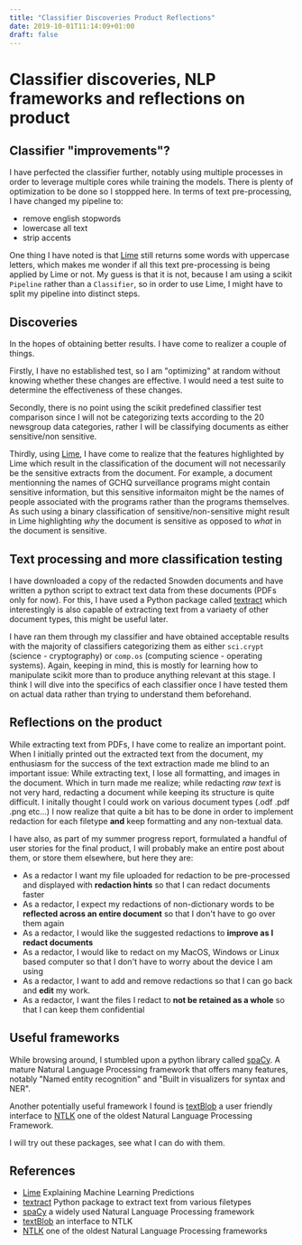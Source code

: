 ```yaml
---
title: "Classifier Discoveries Product Reflections"
date: 2019-10-01T11:14:09+01:00
draft: false
---
```


# Classifier discoveries, NLP frameworks and reflections on product

## Classifier "improvements"?
I have perfected the classifier further, notably using multiple processes in order to leverage multiple cores while training the models. There is plenty of optimization to be done so I stoppped here. In terms of text pre-processing, I have changed my pipeline to:

* remove english stopwords
* lowercase all text
* strip accents

One thing I have noted is that [Lime](https://github.com/marcotcr/lime) still returns some words with uppercase letters, which makes me wonder if all this text pre-processing is being applied by Lime or not. My guess is that it is not, because I am using a scikit `Pipeline` rather than a `Classifier`, so in order to use Lime, I might have to split my pipeline into distinct steps.


## Discoveries
In the hopes of obtaining better results. I have come to realizer a couple of things.

Firstly, I have no established test, so I am "optimizing" at random without knowing whether these changes are effective. I would need a test suite to determine the effectiveness of these changes.

Secondly, there is no point using the scikit predefined classifier test comparison since I will not be categorizing texts according to the 20 newsgroup data categories, rather I will be classifying documents as either sensitive/non sensitive.

Thirdly, using [Lime](https://github.com/marcotcr/lime), I have come to realize that the features highlighted by Lime which result in the classification of the document will not necessarily be the sensitive extracts from the document. For example, a document mentionning the names of GCHQ surveillance programs might contain sensitive information, but this sensitive informaiton might be the names of people associated with the programs rather than the programs themselves. As such using a binary classification of sensitive/non-sensitive might result in Lime highlighting *why* the document is sensitive as opposed to *what* in the document is sensitive.

## Text processing and more classification testing
I have downloaded a copy of the redacted Snowden documents and have written a python script to extract text data from these documents (PDFs only for now). For this, I have used a Python package called [textract](https://github.com/deanmalmgren/textract) which interestingly is also capable of extracting text from a variaety of other document types, this might be useful later.

I have ran them through my classifier and have obtained acceptable results with the majority of classifiers categorizing them as either `sci.crypt` (science - cryptography) or `comp.os` (computing science - operating systems). Again, keeping in mind, this is mostly for learning how to manipulate scikit more than to produce anything relevant at this stage. I think I will dive into the specifics of each classifier once I have tested them on actual data rather than trying to understand them beforehand.

## Reflections on the product
While extracting text from PDFs, I have come to realize an important point. When I initially printed out the extracted text from the document, my enthusiasm for the success of the text extraction made me blind to an important issue: While extracting text, I lose all formatting, and images in the document. Which in turn made me realize; while redacting *raw text* is not very hard, redacting a document while keeping its structure is quite difficult. I initally thought I could work on various document types (.odf .pdf .png etc...) I now realize that quite a bit has to be done in order to implement redaction for each filetype **and** keep formatting and any non-textual data.

I have also, as part of my summer progress report, formulated a handful of user stories for the final product, I will probably make an entire post about them, or store them elsewhere, but here they are:

* As a redactor I want my file uploaded for redaction to be pre-processed and displayed with **redaction hints** so that I can redact documents faster
* As a redactor, I expect my redactions of non-dictionary words to be **reflected across an entire document** so that I don't have to go over them again
* As a redactor, I would like the suggested redactions to **improve as I redact documents**
* As a redactor, I would like to redact on my MacOS, Windows or Linux based computer so that I don't have to worry about the device I am using
* As a redactor, I want to add and remove redactions so that I can go back and **edit** my work.
* As a redactor, I want the files I redact to **not be retained as a whole** so that I can keep them confidential

## Useful frameworks
While browsing around, I stumbled upon a python library called [spaCy](https://github.com/explosion/spaCy). A mature Natural Language Processing framework that offers many features, notably "Named entity recognition" and "Built in visualizers for syntax and NER".

Another potentially useful framework I found is [textBlob](https://textblob.readthedocs.io/en/dev/) a user friendly interface to [NTLK](https://www.nltk.org/) one of the oldest Natural Language Processing Framework.

I will try out these packages, see what I can do with them.


## References

* [Lime](https://github.com/marcotcr/lime) Explaining Machine Learning Predictions
* [textract](https://github.com/deanmalmgren/textract) Python package to extract text from various filetypes
* [spaCy](https://github.com/explosion/spaCy) a widely used Natural Language Processing framework
* [textBlob](https://textblob.readthedocs.io/en/dev/) an interface to NTLK
* [NTLK](https://www.nltk.org/) one of the oldest Natural Language Processing frameworks
